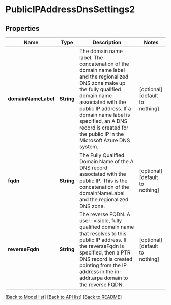 # PublicIPAddressDnsSettings2


## Properties
Name | Type | Description | Notes
------------ | ------------- | ------------- | -------------
**domainNameLabel** | **String** | The domain name label. The concatenation of the domain name label and the regionalized DNS zone make up the fully qualified domain name associated with the public IP address. If a domain name label is specified, an A DNS record is created for the public IP in the Microsoft Azure DNS system. | [optional] [default to nothing]
**fqdn** | **String** | The Fully Qualified Domain Name of the A DNS record associated with the public IP. This is the concatenation of the domainNameLabel and the regionalized DNS zone. | [optional] [default to nothing]
**reverseFqdn** | **String** | The reverse FQDN. A user-visible, fully qualified domain name that resolves to this public IP address. If the reverseFqdn is specified, then a PTR DNS record is created pointing from the IP address in the in-addr.arpa domain to the reverse FQDN. | [optional] [default to nothing]


[[Back to Model list]](../README.md#models) [[Back to API list]](../README.md#api-endpoints) [[Back to README]](../README.md)


